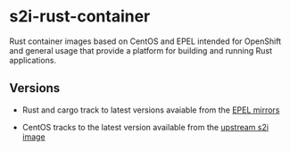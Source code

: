 # s2i-rust-container
Rust container images based on CentOS and EPEL intended for OpenShift and general usage that provide a platform for building and running Rust applications.

## Versions

* Rust and cargo track to latest versions avaiable from the [EPEL mirrors](https://admin.fedoraproject.org/mirrormanager/mirrors/EPEL)

* CentOS tracks to the latest version available from the [upstream s2i image](https://hub.docker.com/r/centos/s2i-base-centos7/)
